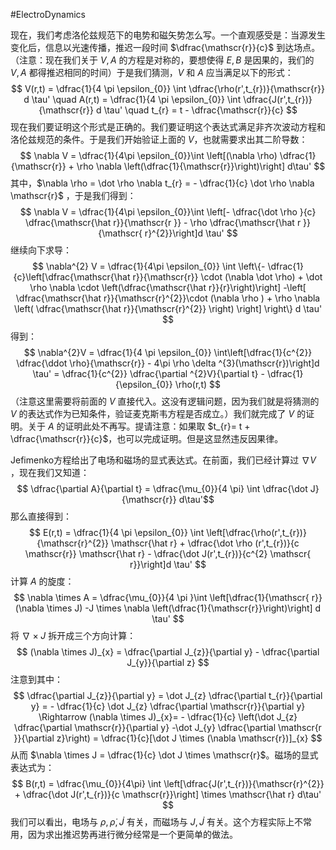 #ElectroDynamics 

现在，我们考虑洛伦兹规范下的电势和磁矢势怎么写。一个直观感受是：当源发生变化后，信息以光速传播，推迟一段时间 $\dfrac{\mathscr{r}}{c}$ 到达场点。（注意：现在我们关于 $V,A$ 的方程是对称的，要想使得 $E,B$ 是因果的，我们的 $V,A$ 都得推迟相同的时间）于是我们猜测，$V$ 和 $A$ 应当满足以下的形式：
$$
V(r,t) = \dfrac{1}{4 \pi  \epsilon_{0}} \int \dfrac{\rho(r',t_{r})}{\mathscr{r}} d \tau' \quad  A(r,t) = \dfrac{1}{4 \pi  \epsilon_{0}} \int \dfrac{J(r',t_{r})}{\mathscr{r}} d \tau' \quad t_{r} = t - \dfrac{\mathscr{r}}{c}
$$
现在我们要证明这个形式是正确的。我们要证明这个表达式满足非齐次波动方程和洛伦兹规范的条件。于是我们开始验证上面的 $V$，也就需要求出其二阶导数：
$$
\nabla V = \dfrac{1}{4\pi \epsilon_{0}}\int \left[(\nabla \rho) \dfrac{1}{\mathscr{r}} + \rho  \nabla \left(\dfrac{1}{\mathscr{r}}\right)\right] d\tau'
$$
其中，$\nabla \rho = \dot \rho \nabla t_{r}  = - \dfrac{1}{c} \dot \rho \nabla \mathscr{r}$ ，于是我们得到：
$$
\nabla V = \dfrac{1}{4\pi \epsilon_{0}}\int \left[- \dfrac{\dot \rho }{c} \dfrac{\mathscr{\hat r}}{\mathscr{r }} - \rho \dfrac{\mathscr{\hat r }}{\mathscr{ r}^{2}}\right]d \tau'
$$
继续向下求导：
$$
\nabla^{2} V = \dfrac{1}{4\pi \epsilon_{0}} \int \left\{- \dfrac{1}{c}\left[\dfrac{\mathscr{\hat r}}{\mathscr{r}} \cdot (\nabla \dot \rho) + \dot \rho  \nabla  \cdot \left(\dfrac{\mathscr{\hat r}}{r}\right)\right]   -\left[ \dfrac{\mathscr{\hat r}}{\mathscr{r}^{2}}\cdot (\nabla \rho ) + \rho  \nabla  \left( \dfrac{\mathscr{\hat r}}{\mathscr{r}^{2}} \right) \right]          \right\} d \tau'
$$
得到：
$$
\nabla^{2}V = \dfrac{1}{4 \pi \epsilon_{0}} \int\left[\dfrac{1}{c^{2}} \dfrac{\ddot \rho}{\mathscr{r}} - 4\pi \rho \delta ^{3}(\mathscr{r})\right]d \tau' = \dfrac{1}{c^{2}} \dfrac{\partial ^{2}V}{\partial t} - \dfrac{1}{\epsilon_{0}} \rho(r,t)
$$
（注意这里需要将前面的 $V$ 直接代入。这没有逻辑问题，因为我们就是将猜测的 $V$ 的表达式作为已知条件，验证麦克斯韦方程是否成立。）我们就完成了 $V$ 的证明。关于 $A$ 的证明此处不再写。提请注意：如果取 $t_{r}= t + \dfrac{\mathscr{r}}{c}$，也可以完成证明。但是这显然违反因果律。


Jefimenko方程给出了电场和磁场的显式表达式。在前面，我们已经计算过 $\nabla V$ ，现在我们又知道：
$$
\dfrac{\partial A}{\partial t} = \dfrac{\mu_{0}}{4 \pi} \int \dfrac{\dot J}{\mathscr{r}}
 d\tau'$$
 那么直接得到：
 $$
E(r,t) = \dfrac{1}{4 \pi \epsilon_{0}} \int \left[\dfrac{\rho(r',t_{r})}{\mathscr{r}^{2}} \mathscr{\hat r} + \dfrac{\dot \rho (r',t_{r})}{c \mathscr{r}}  \mathscr{\hat r} - \dfrac{\dot J(r',t_{r})}{c^{2} \mathscr{ r}}\right]d \tau'
$$
计算 $A$ 的旋度：
$$
\nabla \times A  = \dfrac{\mu_{0}}{4 \pi }\int \left[\dfrac{1}{\mathscr{ r}}(\nabla \times J)  -J  \times \nabla \left(\dfrac{1}{\mathscr{r}}\right)\right] d \tau'
$$
将 $\nabla \times J$ 拆开成三个方向计算：
$$
(\nabla \times J)_{x} = \dfrac{\partial J_{z}}{\partial y} - \dfrac{\partial J_{y}}{\partial z}
$$
注意到其中：
$$
\dfrac{\partial J_{z}}{\partial y} = \dot J_{z} \dfrac{\partial  t_{r}}{\partial y} = - \dfrac{1}{c} \dot J_{z} \dfrac{\partial \mathscr{r}}{\partial y} \Rightarrow  (\nabla \times J)_{x}= - \dfrac{1}{c} \left(\dot J_{z} \dfrac{\partial \mathscr{r}}{\partial y} -\dot J_{y} \dfrac{\partial \mathscr{r }}{\partial z}\right) = \dfrac{1}{c}[\dot J \times (\nabla \mathscr{r})]_{x}
$$
从而 $\nabla \times J = \dfrac{1}{c} \dot J \times \mathscr{r}$。磁场的显式表达式为：
$$
B(r,t) = \dfrac{\mu_{0}}{4\pi} \int \left[\dfrac{J(r',t_{r})}{\mathscr{r}^{2}} + \dfrac{\dot J(r',t_{r})}{c \mathscr{r}}\right] \times \mathscr{\hat r} d\tau'
$$
我们可以看出，电场与 $\rho,\dot \rho,\dot J$ 有关，而磁场与 $J,\dot J$ 有关。这个方程实际上不常用，因为求出推迟势再进行微分经常是一个更简单的做法。

